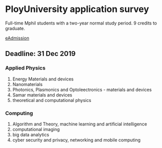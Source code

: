 # PloyUniversity application survey

Full-time Mphil students with a two-year normal study period. 9 credits to graduate.

[eAdmission](https://www38.polyu.edu.hk/eAdmission/index.jsf)

## Deadline: 31 Dec 2019

### Applied Physics

1. Energy Materials and devices
2. Nanomaterials
3. Photonics, Plasmonics and Optoleectronics - materials and devices
4. Samar materials and devices
5. theoretical and computational physics



### Computing

1. Algorithm and Theory, machine learning and artificial intelligence
2. computational imaging
3. big data analytics
4. cyber security and privacy, networking and mobile computing